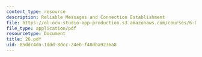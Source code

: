```yaml
---
content_type: resource
description: Reliable Messages and Connection Establishment
file: https://ol-ocw-studio-app-production.s3.amazonaws.com/courses/6-826-principles-of-computer-systems-spring-2002/85ddc4da1ddd8dcc24ebf48dba9236a8_26.pdf
file_type: application/pdf
resourcetype: Document
title: 26.pdf
uid: 85ddc4da-1ddd-8dcc-24eb-f48dba9236a8
---
```

